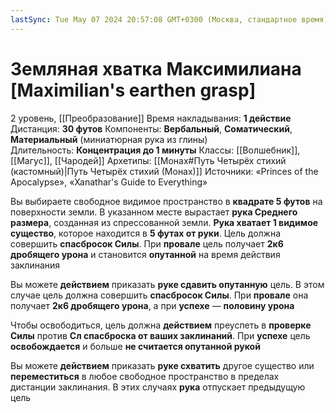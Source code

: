 ```yaml
---
lastSync: Tue May 07 2024 20:57:08 GMT+0300 (Москва, стандартное время)
---
```

# Земляная хватка Максимилиана [Maximilian's earthen grasp]
2 уровень, [[Преобразование]]
Время накладывания: **1 действие**
Дистанция: **30 футов**
Компоненты: **Вербальный**, **Соматический**, **Материальный** (миниатюрная рука из глины)
Длительность: **Концентрация до 1 минуты**
Классы: [[Волшебник]], [[Магус]], [[Чародей]]
Архетипы: [[Монах#Путь Четырёх стихий (кастомный)|Путь Четырёх стихий (Монах)]]
Источники: «Princes of the Apocalypse», «Xanathar's Guide to Everything»

Вы выбираете свободное видимое пространство в **квадрате 5 футов** на поверхности земли. В указанном месте вырастает **рука Среднего размера**, созданная из спрессованной земли. **Рука хватает 1 видимое существо**, которое находится в **5 футах от руки**. Цель должна совершить **спасбросок Силы**. При **провале** цель получает **2к6 дробящего урона** и становится **опутанной** на время действия заклинания

Вы можете **действием** приказать **руке сдавить опутанную** цель. В этом случае цель должна совершить **спасбросок Силы**. При **провале** она получает **2к6 дробящего урона**, а при **успехе** — **половину урона**

Чтобы освободиться, цель должна **действием** преуспеть в **проверке Силы** против **Сл спасброска от ваших заклинаний**. При **успехе** цель **освобождается** и больше **не считается опутанной рукой**

Вы можете **действием** приказать **руке схватить** другое существо или **переместиться** в любое свободное пространство в пределах дистанции заклинания. В этих случаях **рука** отпускает предыдущую цель